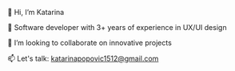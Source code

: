 👋 Hi, I’m Katarina

👀 Software developer with 3+ years of experience in UX/UI design

💞️ I’m looking to collaborate on innovative projects

📫 Let's talk: katarinapopovic1512@gmail.com

<!---
sapereaude1512/sapereaude1512 is a ✨ special ✨ repository because its `README.md` (this file) appears on your GitHub profile.
You can click the Preview link to take a look at your changes.
--->
